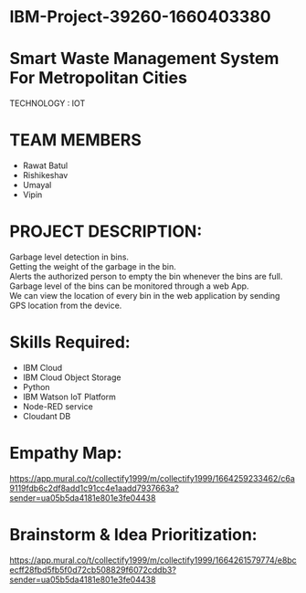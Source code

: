 # IBM-Project-39260-1660403380
# **Smart Waste Management System For Metropolitan Cities**   
TECHNOLOGY : IOT   

# **TEAM MEMBERS**     
- Rawat Batul
- Rishikeshav
- Umayal
- Vipin

# **PROJECT DESCRIPTION:**          
Garbage level detection in bins.     
Getting the weight of the garbage in the bin.      
Alerts the authorized person to empty the bin whenever the bins are full.     
Garbage level of the bins can be monitored through a web App.        
We can view the location of every bin in the web application by sending GPS location from the device.    

# **Skills Required:**        
- IBM Cloud
- IBM Cloud Object Storage
- Python
- IBM Watson IoT Platform
- Node-RED service
- Cloudant DB

# **Empathy Map:**
https://app.mural.co/t/collectify1999/m/collectify1999/1664259233462/c6a9119fdb6c2df8add1c91cc4e1aadd7937663a?sender=ua05b5da4181e801e3fe04438

# **Brainstorm & Idea Prioritization:**
https://app.mural.co/t/collectify1999/m/collectify1999/1664261579774/e8bcecff28fbd5fb5f0d72cb508829f6072cddb3?sender=ua05b5da4181e801e3fe04438
